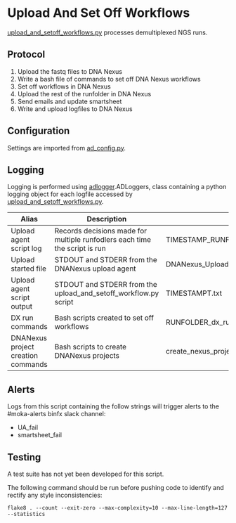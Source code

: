 
# Upload And Set Off Workflows

[upload_and_setoff_workflows.py](../upload_and_setoff_workflows.py) processes demultiplexed NGS runs.

## Protocol

1. Upload the fastq files to DNA Nexus
2. Write a bash file of commands to set off DNA Nexus workflows
3. Set off workflows in DNA Nexus
4. Upload the rest of the runfolder in DNA Nexus
5. Send emails and update smartsheet
6. Write and upload logfiles to DNA Nexus

## Configuration

Settings are imported from [ad_config.py](../ad_config.py).

## Logging

Logging is performed using [adlogger](../adlogger.py).ADLoggers, class containing a python logging object for each 
logfile accessed by [upload_and_setoff_workflows.py](../upload_and_setoff_workflows.py).

| Alias                              | Description                                                                | Filename                                            | Location                                                                                |
| ---------------------------------- | -------------------------------------------------------------------------- | --------------------------------------------------- | --------------------------------------------------------------------------------------- |
| Upload agent script log            | Records decisions made for multiple runfodlers each time the script is run | TIMESTAMP_RUNFOLDER__upload_and_setoff_workflow.log | /usr/local/src/mokaguys/automate_demultiplexing_logfiles/upload_agent_script_logfiles   |
| Upload started file                | STDOUT and STDERR from the DNANexus upload agent                           | DNANexus_Upload_started.txt                         | Within the runfolder                                                                    |
| Upload agent script output         | STDOUT and STDERR from the upload_and_setoff_workflow.py script            | TIMESTAMPT.txt                                      | /usr/local/src/mokaguys/automate_demultiplexing_logfiles/Upload_agent_stdout            |
| DX run commands                    | Bash scripts created to set off workflows                                  | RUNFOLDER_dx_run_commands.sh                        | /usr/local/src/mokaguys/automate_demultiplexing_logfiles/dx_run_commands                |
| DNANexus project creation commands | Bash scripts to create DNANexus projects                                   | create_nexus_project_RUNFOLDER.sh                   | /usr/local/src/mokaguys/automate_demultiplexing_logfiles/nexus_project_creation_scripts |

## Alerts

Logs from this script containing the follow strings will trigger alerts to the #moka-alerts binfx slack channel:

* UA_fail
* smartsheet_fail

## Testing

A test suite has not yet been developed for this script.

The following command should be run before pushing code to identify and rectify any style inconsistencies:

`flake8 . --count --exit-zero --max-complexity=10 --max-line-length=127 --statistics`
